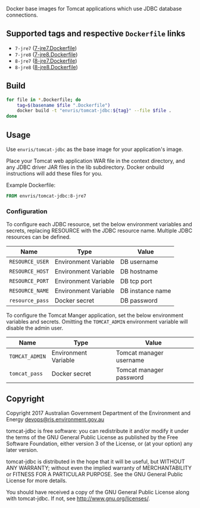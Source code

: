 Docker base images for Tomcat applications which use JDBC database connections.

## Supported tags and respective `Dockerfile` links
* `7-jre7` ([7-jre7.Dockerfile](http://github.com/envris/tomcat-jdbc/blob/master/7-jre7.Dockerfile))
* `7-jre8` ([7-jre8.Dockerfile](http://github.com/envris/tomcat-jdbc/blob/master/7-jre8.Dockerfile))
* `8-jre7` ([8-jre7.Dockerfile](http://github.com/envris/tomcat-jdbc/blob/master/8-jre7.Dockerfile))
* `8-jre8` ([8-jre8.Dockerfile](http://github.com/envris/tomcat-jdbc/blob/master/8-jre8.Dockerfile))

## Build
```bash
for file in *.Dockerfile; do
    tag=$(basename $file ".Dockerfile")
    docker build -t "envris/tomcat-jdbc:${tag}" --file $file .
done
```

## Usage
Use `envris/tomcat-jdbc` as the base image for your application's image.

Place your Tomcat web application WAR file in the context directory, and any JDBC driver JAR files in the lib subdirectory. Docker onbuild instructions will add these files for you.

Example Dockerfile:
```dockerfile
FROM envris/tomcat-jdbc:8-jre7
```

### Configuration
To configure each JDBC resource, set the below environment variables and secrets, replacing RESOURCE with the JDBC resource name.
Multiple JDBC resources can be defined.

| Name | Type | Value |
|------|------|-------|
| `RESOURCE_USER` | Environment Variable | DB username |
| `RESOURCE_HOST` | Environment Variable | DB hostname |
| `RESOURCE_PORT` | Environment Variable | DB tcp port |
| `RESOURCE_NAME` | Environment Variable | DB instance name |
| `resource_pass` | Docker secret | DB password |

To configure the Tomcat Manger application, set the below environment variables and secrets.
Omitting the `TOMCAT_ADMIN` environment variable will disable the admin user.

| Name | Type | Value |
|------|------|-------|
| `TOMCAT_ADMIN` | Environment Variable | Tomcat manager username |
| `tomcat_pass` | Docker secret | Tomcat manager password |

## Copyright
Copyright 2017 Australian Government Department of the Environment and Energy
<devops@ris.environment.gov.au>

tomcat-jdbc is free software: you can redistribute it and/or modify
it under the terms of the GNU General Public License as published by
the Free Software Foundation, either version 3 of the License, or
(at your option) any later version.

tomcat-jdbc is distributed in the hope that it will be useful,
but WITHOUT ANY WARRANTY; without even the implied warranty of
MERCHANTABILITY or FITNESS FOR A PARTICULAR PURPOSE.  See the
GNU General Public License for more details.

You should have received a copy of the GNU General Public License
along with tomcat-jdbc.  If not, see <http://www.gnu.org/licenses/>.